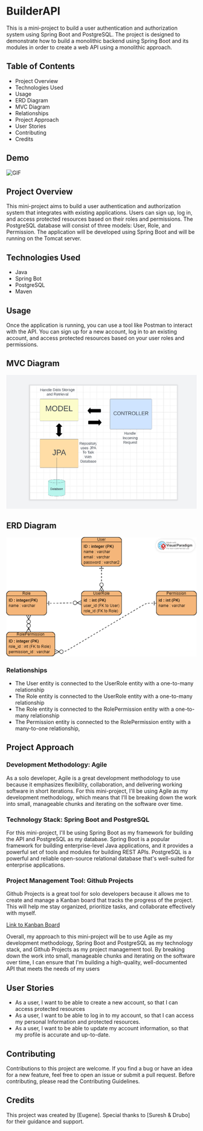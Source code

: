 
# BuilderAPI
This is a mini-project to build a user authentication and authorization system using Spring Boot and PostgreSQL. The project is designed to demonstrate how to build a monolithic backend using Spring Boot and its modules in order to create a web API using a monolithic approach.

## Table of Contents
- Project Overview
- Technologies Used
- Usage
- ERD Diagram
- MVC Diagram
- Relationships
- Project Approach
- User Stories
- Contributing 
- Credits


## Demo
![GIF](https://i.imgur.com/0HbhAES.gif)




## Project Overview
This mini-project aims to build a user authentication and authorization system that integrates with existing applications. Users can sign up, log in, and access protected resources based on their roles and permissions. The PostgreSQL database will consist of three models: User, Role, and Permission. The application will be developed using Spring Boot and will be running on the Tomcat server.

## Technologies Used 
- Java 
- Spring Bot 
- PostgreSQL 
- Maven

## Usage
Once the application is running, you can use a tool like Postman to interact with the API. You can sign up for a new account, log in to an existing account, and access protected resources based on your user roles and permissions.




## MVC Diagram
![MVC diagram](images/MVC.png)

## ERD Diagram 
![ERD diagram](images/ERD.png)


### Relationships 
- The User entity is connected to the UserRole entity with a one-to-many relationship
- The Role entity is connected to the UserRole entity with a one-to-many relationship
- The Role entity is connected to the RolePermission entity with a one-to-many relationship
- The Permission entity is connected to the RolePermission entity with a many-to-one relationship,

## Project Approach
### Development Methodology: Agile

As a solo developer, Agile is a great development methodology to use because it emphasizes flexibility, collaboration, and delivering working software in short iterations. For this mini-project, I'll be using Agile as my development methodology, which means that I'll be breaking down the work into small, manageable chunks and iterating on the software over time.

### Technology Stack: Spring Boot and PostgreSQL

For this mini-project, I'll be using Spring Boot as my framework for building the API and PostgreSQL as my database. Spring Boot is a popular framework for building enterprise-level Java applications, and it provides a powerful set of tools and modules for building REST APIs. PostgreSQL is a powerful and reliable open-source relational database that's well-suited for enterprise applications.

### Project Management Tool: Github Projects

Github Projects is a great tool for solo developers because it allows me to create and manage a Kanban board that tracks the progress of the project. This will help me stay organized, prioritize tasks, and collaborate effectively with myself.

[Link to Kanban Board](https://github.com/users/builde7b0b/projects/2)

Overall, my approach to this mini-project will be to use Agile as my development methodology, Spring Boot and PostgreSQL as my technology stack, and Github Projects as my project management tool. By breaking down the work into small, manageable chunks and iterating on the software over time, I can ensure that I'm building a high-quality, well-documented API that meets the needs of my users

## User Stories 
- As a user, I want to be able to create a new account, so that I can access protected resources
- As a user, I want to be able to log in to my account, so that I can access my personal Information and protected resources.
- As a user, I want to be able to update my account information, so that my profile is accurate and up-to-date.




## Contributing 
Contributions to this project are welcome. If you find a bug or have an idea for a new feature, feel free to open an issue or submit a pull request. Before contributing, please read the Contributing Guidelines.

## Credits
This project was created by [Eugene]. Special thanks to [Suresh & Drubo] for their guidance and support.



